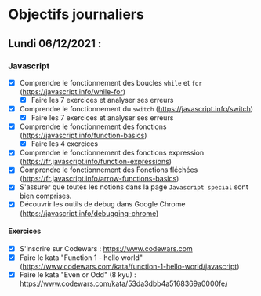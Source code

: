 # Objectifs journaliers

## Lundi 06/12/2021 :

### Javascript

* [x] Comprendre le fonctionnement des boucles `while` et `for` (https://javascript.info/while-for)
  * [x] Faire les 7 exercices et analyser ses erreurs
* [x] Comprendre le fonctionnement du `switch` (https://javascript.info/switch)
  * [x] Faire les 7 exercices et analyser ses erreurs
* [x] Comprendre le fonctionnement des fonctions (https://javascript.info/function-basics)
    * [x] Faire les 4 exercices
* [x] Comprendre le fonctionnement des fonctions expression (https://fr.javascript.info/function-expressions)
* [x] Comprendre le fonctionnement des Fonctions fléchées (https://fr.javascript.info/arrow-functions-basics)
* [x] S'assurer que toutes les notions dans la page `Javascript special` sont bien comprises.
* [x] Découvrir les outils de debug dans Google Chrome (https://javascript.info/debugging-chrome)

#### Exercices

* [x] S'inscrire sur Codewars : https://www.codewars.com
* [x] Faire le kata "Function 1 - hello world" (https://www.codewars.com/kata/function-1-hello-world/javascript)
* [x] Faire le kata "Even or Odd" (8 kyu) : https://www.codewars.com/kata/53da3dbb4a5168369a0000fe/